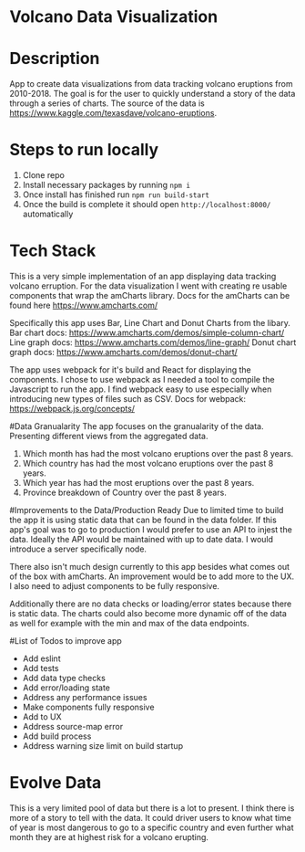 # Volcano Data Visualization

# Description
App to create data visualizations from data tracking volcano eruptions from 2010-2018. The goal is for the user to quickly understand a story of the data through a series of charts. The source of the data is https://www.kaggle.com/texasdave/volcano-eruptions.

# Steps to run locally
1. Clone repo
2. Install necessary packages by running ```npm i```
3. Once install has finished run ```npm run build-start```
4. Once the build is complete it should open ```http://localhost:8000/``` automatically

# Tech Stack
This is a very simple implementation of an app displaying data tracking volcano erruption. For the data visualization I went with creating re usable components that wrap the amCharts library.
Docs for the amCharts can be found here https://www.amcharts.com/

Specifically this app uses Bar, Line Chart and Donut Charts from the libary.
Bar chart docs: https://www.amcharts.com/demos/simple-column-chart/
Line graph docs: https://www.amcharts.com/demos/line-graph/
Donut chart graph docs: https://www.amcharts.com/demos/donut-chart/

The app uses webpack for it's build and React for displaying the components. I chose to use webpack as I needed a tool to compile the Javascript to run the app. I find webpack easy to use especially when introducing new types of files such as CSV. Docs for webpack: https://webpack.js.org/concepts/

#Data Granualarity
The app focuses on the granualarity of the data. Presenting different views from the aggregated data.
1. Which month has had the most volcano eruptions over the past 8 years.
2. Which country has had the most volcano eruptions over the past 8 years.
3. Which year has had the most eruptions over the past 8 years.
4. Province breakdown of Country over the past 8 years.

#Improvements to the Data/Production Ready
Due to limited time to build the app it is using static data that can be found in the data folder. If this app's goal was to go to production I would prefer to use an API to injest the data. Ideally the API would be maintained with up to date data. I would introduce a server specifically node.

There also isn't much design currently to this app besides what comes out of the box with amCharts. An improvement would be to add more to the UX. I also need to adjust components to be fully responsive.

Additionally there are no data checks or loading/error states because there is static data. The charts could also become more dynamic off of the data as well for example with the min and max of the data endpoints.

#List of Todos to improve app
- Add eslint
- Add tests
- Add data type checks
- Add error/loading state
- Address any performance issues
- Make components fully responsive
- Add to UX
- Address source-map error
- Add build process
- Address warning size limit on build startup

# Evolve Data
This is a very limited pool of data but there is a lot to present. I think there is more of a story to tell with the data. It could driver users to know what time of year is most dangerous to go to a specific country and even further what month they are at highest risk for a volcano erupting.
